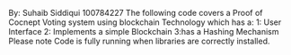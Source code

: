 By: Suhaib Siddiqui 100784227
The following code covers a Proof of Cocnept Voting system using blockchain Technology which has a:
1: User Interface 
2: Implements a simple Blockchain
3:has a Hashing Mechanism
Please note Code is fully running when libraries are correctly installed.
